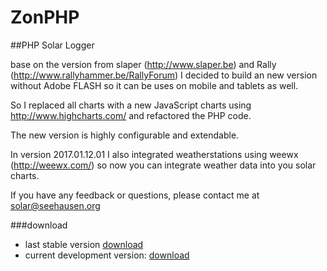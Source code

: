 # ZonPHP
##PHP Solar Logger

base on the version from slaper (http://www.slaper.be) and Rally (http://www.rallyhammer.be/RallyForum) 
I decided to build an new version without Adobe FLASH so it can be uses 
on mobile and tablets as well.

So I replaced all charts with a new JavaScript charts using http://www.highcharts.com/ 
and refactored the PHP code.

The new version is highly configurable and extendable.

In version 2017.01.12.01 I also integrated weatherstations using weewx (http://weewx.com/)
so now you can integrate weather data into you solar charts.

If you have any feedback or questions, please contact me at <solar@seehausen.org>

###download
* last stable version [download](https://github.com/seehase/ZonPHP/archive/master.zip)
* current development version: [download](https://github.com/seehase/ZonPHP/archive/development.zip)